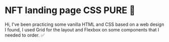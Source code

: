 # NFT landing page CSS PURE 🎯

Hi, I've been practicing some vanilla HTML and CSS based on a web design I found, I used Grid for the layout and Flexbox on some components that I needed to order. ✅
